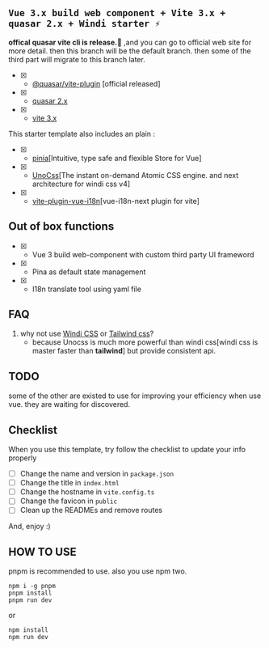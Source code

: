 ## `Vue 3.x build web component + Vite 3.x + quasar 2.x + Windi starter ⚡`

**offical quasar vite cli is release.🌹** ,and you can go to official web site for more detail. then this branch will be
the default branch. then some of the third part will migrate to this branch later.

- [x] - [@quasar/vite-plugin](https://quasar.dev/start/vite-plugin) [official released]
- [x] - [quasar 2.x](https://github.com/quasarframework/quasar)
- [x] - [vite 3.x](https://github.com/vitejs/vite)

This starter template also includes an plain :

- [x] - [pinia](https://github.com/vuejs/pinia)[Intuitive, type safe and flexible Store for Vue]
- [x] - [UnoCss](https://github.com/antfu/unocss)[The instant on-demand Atomic CSS engine. and next architecture for windi css v4]
- [x] - [vite-plugin-vue-i18n](https://github.com/intlify/bundle-tools/tree/main/packages/vite-plugin-vue-i18n)[vue-i18n-next plugin for vite]

## Out of box functions

- [x] - Vue 3 build web-component with custom third party UI frameword
- [x] - Pina as default state management
- [x] - I18n translate tool using yaml file

## FAQ

1. why not use [Windi CSS](https://github.com/windicss/windicss) or [Tailwind css](https://github.com/tailwindlabs/tailwindcss)?
   - because Unocss is much more powerful than windi css[windi css is master faster than **tailwind**] but provide consistent api.

## TODO

some of the other are existed to use for improving your efficiency when use vue. they are waiting for discovered.

## Checklist

When you use this template, try follow the checklist to update your info properly

- [ ] Change the name and version in `package.json`
- [ ] Change the title in `index.html`
- [ ] Change the hostname in `vite.config.ts`
- [ ] Change the favicon in `public`
- [ ] Clean up the READMEs and remove routes

And, enjoy :)

## HOW TO USE

pnpm is recommended to use. also you use npm two.

```shell
npm i -g pnpm
pnpm install
pnpm run dev
```

or

```shell
npm install
npm run dev
```
